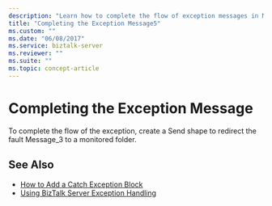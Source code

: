 ```yaml
---
description: "Learn how to complete the flow of exception messages in Microsoft BizTalk Server by creating a Send shape to redirect a fault message to a monitored folder."
title: "Completing the Exception Message5"
ms.custom: ""
ms.date: "06/08/2017"
ms.service: biztalk-server
ms.reviewer: ""
ms.suite: ""
ms.topic: concept-article
---
```

# Completing the Exception Message

To complete the flow of the exception, create a Send shape to redirect the fault Message_3 to a monitored folder.  
  
## See Also

- [How to Add a Catch Exception Block](../core/how-to-add-a-catch-exception-block1.md)   
- [Using BizTalk Server Exception Handling](../core/using-biztalk-server-exception-handling3.md)
